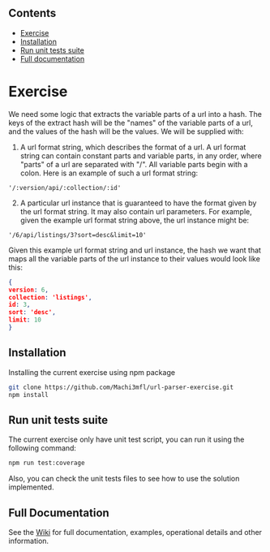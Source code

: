## Contents
- [Exercise](#introduction)
- [Installation](#installation)
- [Run unit tests suite](#unit-tests)
- [Full documentation](#full-documentation)

# Exercise

We need some logic that extracts the variable parts of a url into a hash. The keys of the
extract hash will be the "names" of the variable parts of a url, and the values of the hash
will be the values. We will be supplied with:

1. A url format string, which describes the format of a url. A url format string can
contain constant parts and variable parts, in any order, where "parts" of a url are
separated with "/". All variable parts begin with a colon. Here is an example of
such a url format string:

```
'/:version/api/:collection/:id'
```

2. A particular url instance that is guaranteed to have the format given by the url
format string. It may also contain url parameters. For example, given the example
url format string above, the url instance might be:

```
'/6/api/listings/3?sort=desc&limit=10'
```

Given this example url format string and url instance, the hash we want that maps all
the variable parts of the url instance to their values would look like this:

```json
{
version: 6,
collection: 'listings',
id: 3,
sort: 'desc',
limit: 10
}
```

## Installation

Installing the current exercise using npm package

```bash
git clone https://github.com/Machi3mfl/url-parser-exercise.git
npm install
```

## Run unit tests suite

The current exercise only have unit test script, you can run it using the following command:

```bash
npm run test:coverage
```

Also, you can check the unit tests files to see how to use the solution implemented.

## Full Documentation

See the [Wiki](https://github.com/Machi3mfl/url-parser-exercise/wiki/) for full documentation, examples, operational details and other information.
